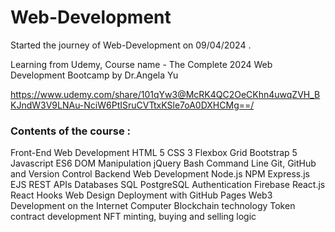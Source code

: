 # Web-Development

Started the journey of Web-Development on 09/04/2024 .


Learning from Udemy,
Course name - The Complete 2024 Web Development Bootcamp by Dr.Angela Yu

https://www.udemy.com/share/101qYw3@McRK4QC2OeCKhn4uwqZVH_BKJndW3V9LNAu-NciW6PtISruCVTtxKSle7oA0DXHCMg==/

<h3>Contents of the course :</h3>

Front-End Web Development
HTML 5
CSS 3
Flexbox
Grid
Bootstrap 5
Javascript ES6
DOM Manipulation
jQuery
Bash Command Line
Git, GitHub and Version Control
Backend Web Development
Node.js
NPM
Express.js
EJS
REST
APIs
Databases
SQL
PostgreSQL
Authentication
Firebase
React.js
React Hooks
Web Design
Deployment with GitHub Pages
Web3 Development on the Internet Computer
Blockchain technology
Token contract development
NFT minting, buying and selling logic
